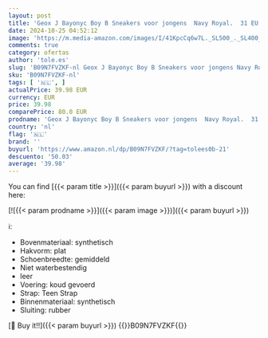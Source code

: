 ```yaml
---
layout: post
title: 'Geox J Bayonyc Boy B Sneakers voor jongens  Navy Royal.  31 EU'
date: 2024-10-25 04:52:12
image: 'https://m.media-amazon.com/images/I/41KpcCq6w7L._SL500_._SL400_.jpg'
comments: true
category: ofertas
author: 'tole.es'
slug: 'B09N7FVZKF-nl Geox J Bayonyc Boy B Sneakers voor jongens Navy Royal. 31 EU'
sku: 'B09N7FVZKF-nl'
tags: [ '🇳🇱', ]
actualPrice: 39.98 EUR
currency: EUR
price: 39.98
comparePrice: 80.0 EUR
prodname: 'Geox J Bayonyc Boy B Sneakers voor jongens  Navy Royal.  31 EU'
country: 'nl'
flag: '🇳🇱'
brand: ''
buyurl: 'https://www.amazon.nl/dp/B09N7FVZKF/?tag=tolees0b-21'
descuento: '50.03'
average: '39.98'
---
```


You can find [{{< param title >}}]({{< param buyurl >}}) with a discount here:

[![{{< param prodname >}}]({{< param image >}})]({{< param buyurl >}})

ℹ️:

- Bovenmateriaal: synthetisch
- Hakvorm: plat
- Schoenbreedte: gemiddeld
- Niet waterbestendig
- leer
- Voering: koud gevoerd
- Strap: Teen Strap
- Binnenmateriaal: synthetisch
- Sluiting: rubber

[🛒 Buy it!!]({{< param buyurl >}})
{{<world>}}B09N7FVZKF{{</world>}}
